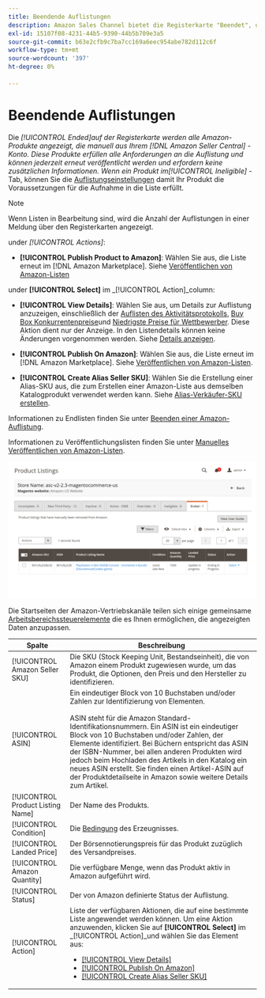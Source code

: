 ```yaml
---
title: Beendende Auflistungen
description: Amazon Sales Channel bietet die Registerkarte "Beendet", um beendete Amazon Marketplace-Einträge zu überprüfen, die bei Ihrer Auswahl erneut veröffentlicht werden können.
exl-id: 15107f08-4231-44b5-9390-44b5b709e3a5
source-git-commit: b63e2cfb9c7ba7cc169a6eec954abe782d112c6f
workflow-type: tm+mt
source-wordcount: '397'
ht-degree: 0%

---
```


# Beendende Auflistungen

Die _[!UICONTROL Ended]_auf der Registerkarte werden alle Amazon-Produkte angezeigt, die manuell aus Ihrem [!DNL Amazon Seller Central] -Konto. Diese Produkte erfüllen alle Anforderungen an die Auflistung und können jederzeit erneut veröffentlicht werden und erfordern keine zusätzlichen Informationen. Wenn ein Produkt im_[!UICONTROL Ineligible]_ -Tab, können Sie die [Auflistungseinstellungen](./listing-settings.md) damit Ihr Produkt die Voraussetzungen für die Aufnahme in die Liste erfüllt.

>[!NOTE]
>
>Wenn Listen in Bearbeitung sind, wird die Anzahl der Auflistungen in einer Meldung über den Registerkarten angezeigt.

under _[!UICONTROL Actions]_:

- **[!UICONTROL Publish Product to Amazon]**: Wählen Sie aus, die Liste erneut im [!DNL Amazon Marketplace]. Siehe [Veröffentlichen von Amazon-Listen](./publish-listings-manually.md)

under **[!UICONTROL Select]** im _[!UICONTROL Action]_column:

- **[!UICONTROL View Details]**: Wählen Sie aus, um Details zur Auflistung anzuzeigen, einschließlich der [Auflisten des Aktivitätsprotokolls](./product-listing-details.md#listing-activity-log), [Buy Box Konkurrentenpreise](./product-listing-details.md#buy-box-competitor-pricing)und [Niedrigste Preise für Wettbewerber](./product-listing-details.md#lowest-competitor-pricing). Diese Aktion dient nur der Anzeige. In den Listendetails können keine Änderungen vorgenommen werden. Siehe [Details anzeigen](./product-listing-details.md).

- **[!UICONTROL Publish On Amazon]**: Wählen Sie aus, die Liste erneut im [!DNL Amazon Marketplace]. Siehe [Veröffentlichen von Amazon-Listen](./publish-listings-manually.md).

- **[!UICONTROL Create Alias Seller SKU]**: Wählen Sie die Erstellung einer Alias-SKU aus, die zum Erstellen einer Amazon-Liste aus demselben Katalogprodukt verwendet werden kann. Siehe [Alias-Verkäufer-SKU erstellen](./create-alias-seller-sku.md).

Informationen zu Endlisten finden Sie unter [Beenden einer Amazon-Auflistung](./end-listings-manually.md).

Informationen zu Veröffentlichungslisten finden Sie unter [Manuelles Veröffentlichen von Amazon-Listen](./publish-listings-manually.md).

![Amazon-Listen beendet](assets/amazon-ended-listings.png)

Die Startseiten der Amazon-Vertriebskanäle teilen sich einige gemeinsame [Arbeitsbereichssteuerelemente](./workspace-controls.md) die es Ihnen ermöglichen, die angezeigten Daten anzupassen.

| Spalte | Beschreibung |
|--- |--- |
| [!UICONTROL Amazon Seller SKU] | Die SKU (Stock Keeping Unit, Bestandseinheit), die von Amazon einem Produkt zugewiesen wurde, um das Produkt, die Optionen, den Preis und den Hersteller zu identifizieren. |
| [!UICONTROL ASIN] | Ein eindeutiger Block von 10 Buchstaben und/oder Zahlen zur Identifizierung von Elementen.<br><br>ASIN steht für die Amazon Standard-Identifikationsnummern. Ein ASIN ist ein eindeutiger Block von 10 Buchstaben und/oder Zahlen, der Elemente identifiziert. Bei Büchern entspricht das ASIN der ISBN-Nummer, bei allen anderen Produkten wird jedoch beim Hochladen des Artikels in den Katalog ein neues ASIN erstellt. Sie finden einen Artikel-ASIN auf der Produktdetailseite in Amazon sowie weitere Details zum Artikel. |
| [!UICONTROL Product Listing Name] | Der Name des Produkts. |
| [!UICONTROL Condition] | Die [Bedingung](./product-listing-condition.md) des Erzeugnisses. |
| [!UICONTROL Landed Price] | Der Börsennotierungspreis für das Produkt zuzüglich des Versandpreises. |
| [!UICONTROL Amazon Quantity] | Die verfügbare Menge, wenn das Produkt aktiv in Amazon aufgeführt wird. |
| [!UICONTROL Status] | Der von Amazon definierte Status der Auflistung. |
| [!UICONTROL Action] | Liste der verfügbaren Aktionen, die auf eine bestimmte Liste angewendet werden können. Um eine Aktion anzuwenden, klicken Sie auf **[!UICONTROL Select]** im _[!UICONTROL Action]_und wählen Sie das Element aus:<ul><li>[[!UICONTROL View Details]](./product-listing-details.md)</li><li>[[!UICONTROL Publish On Amazon]](./publish-listings-manually.md)</li><li>[[!UICONTROL Create Alias Seller SKU]](./create-alias-seller-sku.md#region-specific)</li></ul> |
